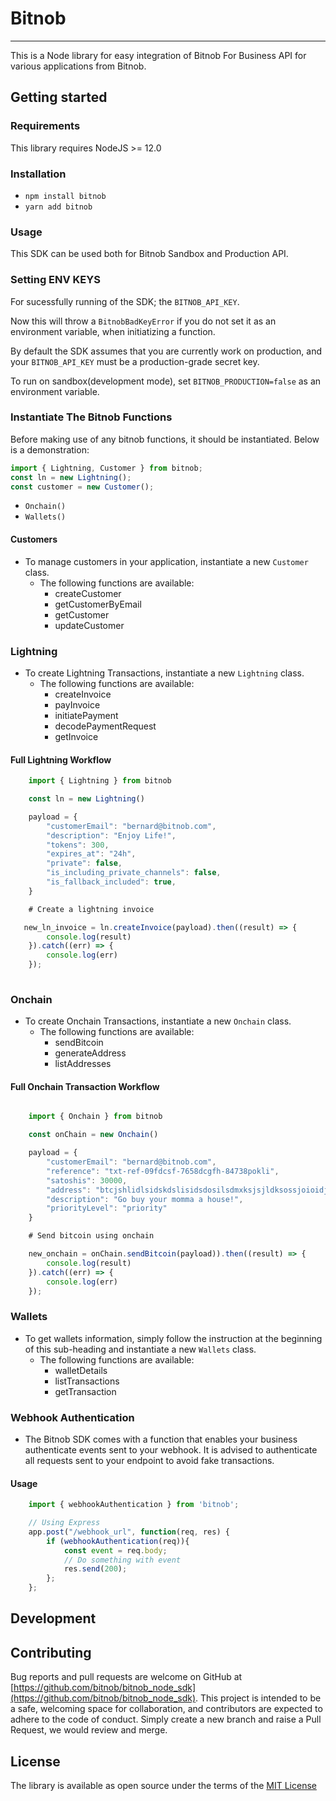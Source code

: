 # Bitnob
---
This is a Node library for easy integration of Bitnob For Business API for various applications from Bitnob.

## Getting started

### Requirements
This library requires NodeJS >= 12.0

### Installation 
- `npm install bitnob`
- `yarn add bitnob`

### Usage
This SDK can be used both for Bitnob Sandbox and Production API. 
### Setting ENV KEYS
For sucessfully running of the SDK; the `BITNOB_API_KEY`.

Now this will throw a `BitnobBadKeyError` if you do not set it as an environment variable, when initiatizing a function.

By default the SDK assumes that you are currently work on production, and your `BITNOB_API_KEY` must be a production-grade secret key. 

To run on sandbox(development mode), set `BITNOB_PRODUCTION=false` as an environment variable.

### Instantiate The Bitnob Functions
Before making use of any bitnob functions, it should be instantiated. Below is a demonstration:

```javascript
import { Lightning, Customer } from bitnob;
const ln = new Lightning();
const customer = new Customer();
```

- `Onchain()`
- `Wallets()`


#### Customers

- To manage customers in your application, instantiate a new `Customer` class.
    - The following functions are available:
        - createCustomer
        - getCustomerByEmail 
        - getCustomer 
        - updateCustomer

### Lightning
- To create Lightning Transactions, instantiate a new `Lightning` class.
    - The following functions are available:
        - createInvoice
        - payInvoice 
        - initiatePayment
        - decodePaymentRequest 
        - getInvoice


#### Full Lightning Workflow 
```javascript
    import { Lightning } from bitnob

    const ln = new Lightning()

    payload = {
        "customerEmail": "bernard@bitnob.com",
        "description": "Enjoy Life!",
        "tokens": 300,
        "expires_at": "24h",
        "private": false,
        "is_including_private_channels": false,
        "is_fallback_included": true,
    }

    # Create a lightning invoice 

   new_ln_invoice = ln.createInvoice(payload).then((result) => {
        console.log(result)
    }).catch((err) => {
        console.log(err)
    });
    
```
### Onchain 
- To create Onchain Transactions, instantiate a new `Onchain` class.
    - The following functions are available:
        - sendBitcoin
        - generateAddress
        - listAddresses


#### Full Onchain Transaction Workflow

```javascript

    import { Onchain } from bitnob

    const onChain = new Onchain()

    payload = {
        "customerEmail": "bernard@bitnob.com",
        "reference": "txt-ref-09fdcsf-7658dcgfh-84738pokli",
        "satoshis": 30000,
        "address": "btcjshlidlsidskdslisidsdosilsdmxksjsjldksossjoioidjifkji.zjijsi",
        "description": "Go buy your momma a house!",
        "priorityLevel": "priority"
    }

    # Send bitcoin using onchain 

    new_onchain = onChain.sendBitcoin(payload)).then((result) => {
        console.log(result)
    }).catch((err) => {
        console.log(err)
    });

```

### Wallets 
- To get wallets information, simply follow the instruction at the beginning of this sub-heading and instantiate a new `Wallets` class.
    - The following functions are available:
        - walletDetails
        - listTransactions
        - getTransaction

### Webhook Authentication
- The Bitnob SDK comes with a function that enables your business authenticate events sent to your webhook. It is advised to authenticate all requests sent to your endpoint to avoid fake transactions. 

#### Usage
```javascript
    import { webhookAuthentication } from 'bitnob';

    // Using Express
    app.post("/webhook_url", function(req, res) {
        if (webhookAuthentication(req)){
            const event = req.body;
            // Do something with event  
            res.send(200);
        };
    };
```

## Development 


## Contributing 

Bug reports and pull requests are welcome on GitHub at [https://github.com/bitnob/bitnob_node_sdk](https://github.com/bitnob/bitnob_node_sdk). This project is intended to be a safe, welcoming space for collaboration, and contributors are expected to adhere to the code of conduct. Simply create a new branch and raise a Pull Request, we would review and merge. 

## License

The library is available as open source under the terms of the [MIT License](https://opensource.org/licenses/MIT)